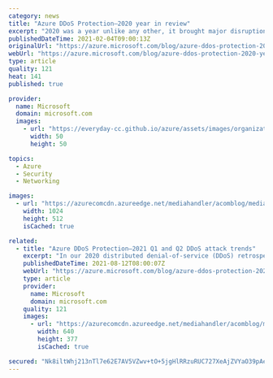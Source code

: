 ```yaml
---
category: news
title: "Azure DDoS Protection—2020 year in review"
excerpt: "2020 was a year unlike any other, it brought major disruptions to both the physical and digital worlds, and these changes are also evident in the cyberthreat landscape. The prevalence of Distributed Denial-of-Service (DDoS) attacks in 2020 has grown more than 50 percent with increasing complexity and"
publishedDateTime: 2021-02-04T09:00:13Z
originalUrl: "https://azure.microsoft.com/blog/azure-ddos-protection-2020-year-in-review/"
webUrl: "https://azure.microsoft.com/blog/azure-ddos-protection-2020-year-in-review/"
type: article
quality: 121
heat: 141
published: true

provider:
  name: Microsoft
  domain: microsoft.com
  images:
    - url: "https://everyday-cc.github.io/azure/assets/images/organizations/microsoft.com-50x50.jpg"
      width: 50
      height: 50

topics:
  - Azure
  - Security
  - Networking

images:
  - url: "https://azurecomcdn.azureedge.net/mediahandler/acomblog/media/Default/blog/5cc018a1-7136-4268-80b6-11bc9f490568.png"
    width: 1024
    height: 512
    isCached: true

related:
  - title: "Azure DDoS Protection—2021 Q1 and Q2 DDoS attack trends"
    excerpt: "In our 2020 distributed denial-of-service (DDoS) retrospective, we highlighted shifts in the very active cyberthreat landscape. With the huge surge in internet activity, particularly with the onset of the COVID-19 pandemic, DDoS attacks have ramped up significantly in both volume and complexity."
    publishedDateTime: 2021-08-12T08:00:07Z
    webUrl: "https://azure.microsoft.com/blog/azure-ddos-protection-2021-q1-and-q2-ddos-attack-trends/"
    type: article
    provider:
      name: Microsoft
      domain: microsoft.com
    quality: 121
    images:
      - url: "https://azurecomcdn.azureedge.net/mediahandler/acomblog/media/Default/blog/ec789e21-d9fb-48fa-9b1d-43e035ac9dbc.png"
        width: 640
        height: 377
        isCached: true

secured: "Nk8iltWhj213nTl7e62E7AV5VZwv+tO+5jgHlRRzuRUC727XeAjZVYaO39pAeIbVe0dvwTypQTxNddxpPVtk+eUE2AobWDMxIkuAlSdV2J2zGjHcAwhV7d+Qm1cm0N977pur6GeZR6pe5BURLc5kBLwvZbv00y4TBYF4esLqy/QQ6Q1iXbnkyRtGCitDVbJDXtPzgXh2UaoybfwpYPcvwNe/lv0IUnJ8/2MjLl/4gT8bcSx+zOXHJ6bq4XKZsK4/u8AutK8GpMf9iYNxBh5rmVbi0Dw3uJnbM2VdoH8ncW4DjzE+oa5xwfcQfbIuNBYukhhwmQq0lgydsdo2HGb20W89gXzMu6lXXsDYsCTN57I=;0h3rb0eXUaTCLCN6z5BKBw=="
---
```


